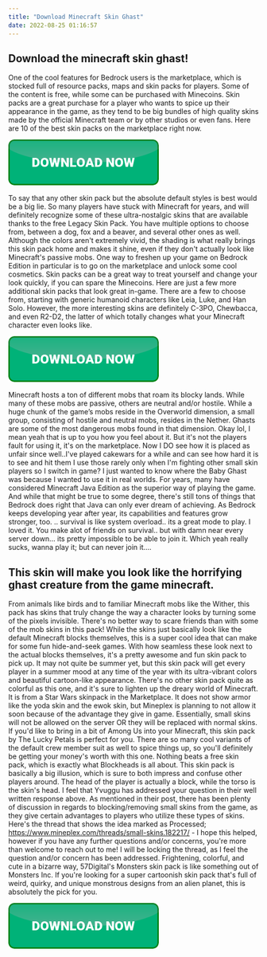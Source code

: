 ```yaml
---
title: "Download Minecraft Skin Ghast"
date: 2022-08-25 01:16:57
---
```


## Download the minecraft skin ghast!

One of the cool features for Bedrock users is the marketplace, which is stocked full of resource packs, maps and skin packs for players. Some of the content is free, while some can be purchased with Minecoins. Skin packs are a great purchase for a player who wants to spice up their appearance in the game, as they tend to be big bundles of high quality skins made by the official Minecraft team or by other studios or even fans. Here are 10 of the best skin packs on the marketplace right now.

[![button](https://github.com/minecraftbay/minecraftbay.github.io/blob/main/dlbutton.png?raw=true)](https://minecraftsync.com/download-minecraft-skin)


To say that any other skin pack but the absolute default styles is best would be a big lie. So many players have stuck with Minecraft for years, and will definitely recognize some of these ultra-nostalgic skins that are available thanks to the free Legacy Skin Pack.
You have multiple options to choose from, between a dog, fox and a beaver, and several other ones as well. Although the colors aren't extremely vivid, the shading is what really brings this skin pack home and makes it shine, even if they don't actually look like Minecraft's passive mobs.
One way to freshen up your game on Bedrock Edition in particular is to go on the marketplace and unlock some cool cosmetics. Skin packs can be a great way to treat yourself and change your look quickly, if you can spare the Minecoins. Here are just a few more additional skin packs that look great in-game.
There are a few to choose from, starting with generic humanoid characters like Leia, Luke, and Han Solo. However, the more interesting skins are definitely C-3PO, Chewbacca, and even R2-D2, the latter of which totally changes what your Minecraft character even looks like.

[![button](https://github.com/minecraftbay/minecraftbay.github.io/blob/main/dlbutton.png?raw=true)](https://minecraftsync.com/download-minecraft-skin)


Minecraft hosts a ton of different mobs that roam its blocky lands. While many of these mobs are passive, others are neutral and/or hostile. While a huge chunk of the game’s mobs reside in the Overworld dimension, a small group, consisting of hostile and neutral mobs, resides in the Nether. Ghasts are some of the most dangerous mobs found in that dimension.
Okay lol, I mean yeah that is up to you how you feel about it. But it's not the players fault for using it, it's on the marketplace. Now I DO see how it is placed as unfair since well..I've played cakewars for a while and can see how hard it is to see and hit them I use those rarely only when I'm fighting other small skin players so I switch in game? I just wanted to know where the Baby Ghast was because I wanted to use it in real worlds.
For years, many have considered Minecraft Java Edition as the superior way of playing the game. And while that might be true to some degree, there's still tons of things that Bedrock does right that Java can only ever dream of achieving. As Bedrock keeps developing year after year, its capabilities and features grow stronger, too.
.. survival is like system overload.. its a great mode to play. I loved it. You make alot of friends on survival.. but with damn near every server down... its pretty impossible to be able to join it. Which yeah really sucks, wanna play it; but can never join it.…

## This skin will make you look like the horrifying ghast creature from the game minecraft.

From animals like birds and to familiar Minecraft mobs like the Wither, this pack has skins that truly change the way a character looks by turning some of the pixels invisible. There's no better way to scare friends than with some of the mob skins in this pack!
While the skins just basically look like the default Minecraft blocks themselves, this is a super cool idea that can make for some fun hide-and-seek games. With how seamless these look next to the actual blocks themselves, it's a pretty awesome and fun skin pack to pick up.
It may not quite be summer yet, but this skin pack will get every player in a summer mood at any time of the year with its ultra-vibrant colors and beautiful cartoon-like appearance. There's no other skin pack quite as colorful as this one, and it's sure to lighten up the dreary world of Minecraft.
It is from a Star Wars skinpack in the Marketplace. It does not show armor like the yoda skin and the ewok skin, but Mineplex is planning to not allow it soon because of the advantage they give in game. Essentially, small skins will not be allowed on the server OR they will be replaced with normal skins.
If you'd like to bring in a bit of Among Us into your Minecraft, this skin pack by The Lucky Petals is perfect for you. There are so many cool variants of the default crew member suit as well to spice things up, so you'll definitely be getting your money's worth with this one.
Nothing beats a free skin pack, which is exactly what Blockheads is all about. This skin pack is basically a big illusion, which is sure to both impress and confuse other players around. The head of the player is actually a block, while the torso is the skin's head.
I feel that Yvuggu has addressed your question in their well written response above. As mentioned in their post, there has been plenty of discussion in regards to blocking/removing small skins from the game, as they give certain advantages to players who utilize these types of skins. Here's the thread that shows the idea marked as Processed; https://www.mineplex.com/threads/small-skins.182217/ - I hope this helped, however if you have any further questions and/or concerns, you're more than welcome to reach out to me! I will be locking the thread, as I feel the question and/or concern has been addressed.
Frightening, colorful, and cute in a bizarre way, 57Digital's Monsters skin pack is like something out of Monsters Inc. If you're looking for a super cartoonish skin pack that's full of weird, quirky, and unique monstrous designs from an alien planet, this is absolutely the pick for you.


[![button](https://github.com/minecraftbay/minecraftbay.github.io/blob/main/dlbutton.png?raw=true)](https://minecraftsync.com/download-minecraft-skin)